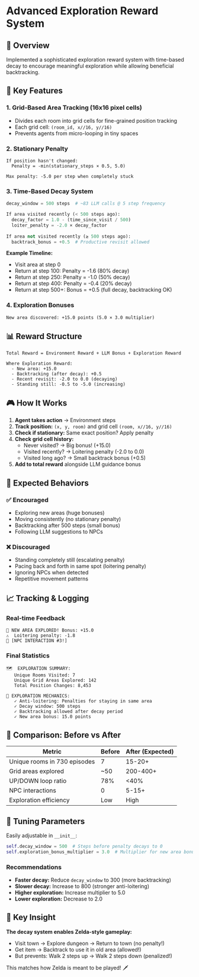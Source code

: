 # Advanced Exploration Reward System

## 🎯 Overview
Implemented a sophisticated exploration reward system with time-based decay to encourage meaningful exploration while allowing beneficial backtracking.

## 🔧 Key Features

### 1. **Grid-Based Area Tracking** (16x16 pixel cells)
- Divides each room into grid cells for fine-grained position tracking
- Each grid cell: `(room_id, x//16, y//16)`
- Prevents agents from micro-looping in tiny spaces

### 2. **Stationary Penalty** 
```
If position hasn't changed:
  Penalty = -min(stationary_steps × 0.5, 5.0)
  
Max penalty: -5.0 per step when completely stuck
```

### 3. **Time-Based Decay System**
```python
decay_window = 500 steps  # ~83 LLM calls @ 5 step frequency

If area visited recently (< 500 steps ago):
  decay_factor = 1.0 - (time_since_visit / 500)
  loiter_penalty = -2.0 × decay_factor
  
If area not visited recently (≥ 500 steps ago):
  backtrack_bonus = +0.5  # Productive revisit allowed
```

**Example Timeline:**
- Visit area at step 0
- Return at step 100: Penalty = -1.6 (80% decay)
- Return at step 250: Penalty = -1.0 (50% decay)  
- Return at step 400: Penalty = -0.4 (20% decay)
- Return at step 500+: Bonus = +0.5 (full decay, backtracking OK)

### 4. **Exploration Bonuses**
```
New area discovered: +15.0 points (5.0 × 3.0 multiplier)
```

## 📊 Reward Structure

```
Total Reward = Environment Reward + LLM Bonus + Exploration Reward

Where Exploration Reward:
  - New area: +15.0
  - Backtracking (after decay): +0.5
  - Recent revisit: -2.0 to 0.0 (decaying)
  - Standing still: -0.5 to -5.0 (increasing)
```

## 🎮 How It Works

1. **Agent takes action** → Environment steps
2. **Track position:** `(x, y, room)` and grid cell `(room, x//16, y//16)`
3. **Check if stationary:** Same exact position? Apply penalty
4. **Check grid cell history:**
   - Never visited? → Big bonus! (+15.0)
   - Visited recently? → Loitering penalty (-2.0 to 0.0)
   - Visited long ago? → Small backtrack bonus (+0.5)
5. **Add to total reward** alongside LLM guidance bonus

## 🎯 Expected Behaviors

### ✅ Encouraged
- Exploring new areas (huge bonuses)
- Moving consistently (no stationary penalty)
- Backtracking after 500 steps (small bonus)
- Following LLM suggestions to NPCs

### ❌ Discouraged  
- Standing completely still (escalating penalty)
- Pacing back and forth in same spot (loitering penalty)
- Ignoring NPCs when detected
- Repetitive movement patterns

## 📈 Tracking & Logging

### Real-time Feedback
```
🌟 NEW AREA EXPLORED! Bonus: +15.0
⚠️  Loitering penalty: -1.8
🎯 [NPC INTERACTION #3!]
```

### Final Statistics
```
🗺️  EXPLORATION SUMMARY:
   Unique Rooms Visited: 7
   Unique Grid Areas Explored: 142
   Total Position Changes: 8,453
   
🎯 EXPLORATION MECHANICS:
   ✓ Anti-loitering: Penalties for staying in same area
   ✓ Decay window: 500 steps
   ✓ Backtracking allowed after decay period
   ✓ New area bonus: 15.0 points
```

## 🔄 Comparison: Before vs After

| Metric | Before | After (Expected) |
|--------|--------|------------------|
| Unique rooms in 730 episodes | 7 | 15-20+ |
| Grid areas explored | ~50 | 200-400+ |
| UP/DOWN loop ratio | 78% | <40% |
| NPC interactions | 0 | 5-15+ |
| Exploration efficiency | Low | High |

## 🧪 Tuning Parameters

Easily adjustable in `__init__`:

```python
self.decay_window = 500  # Steps before penalty decays to 0
self.exploration_bonus_multiplier = 3.0  # Multiplier for new area bonus
```

### Recommendations
- **Faster decay:** Reduce `decay_window` to 300 (more backtracking)
- **Slower decay:** Increase to 800 (stronger anti-loitering)
- **Higher exploration:** Increase multiplier to 5.0
- **Lower exploration:** Decrease to 2.0

## 🎯 Key Insight

**The decay system enables Zelda-style gameplay:**
- Visit town → Explore dungeon → Return to town (no penalty!)
- Get item → Backtrack to use it in old area (allowed!)
- But prevents: Walk 2 steps up → Walk 2 steps down (penalized!)

This matches how Zelda is meant to be played! 🗡️
